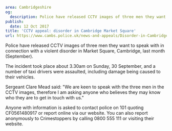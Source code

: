 ```yaml
area: Cambridgeshire
og:
  description: Police have released CCTV images of three men they want to speak with in connection with a violent disorder in Market Square, Cambridge, last month (September).
publish:
  date: 12 Oct 2017
title: 'CCTV appeal: disorder in Cambridge Market Square'
url: https://www.cambs.police.uk/news-and-appeals/Disorder-in-Cambridge
```

Police have released CCTV images of three men they want to speak with in connection with a violent disorder in Market Square, Cambridge, last month (September).

The incident took place about 3.30am on Sunday, 30 September, and a number of taxi drivers were assaulted, including damage being caused to their vehicles.

Sergeant Clare Mead said: "We are keen to speak with the three men in the CCTV images, therefore I am asking anyone who believes they may know who they are to get in touch with us."

Anyone with information is asked to contact police on 101 quoting CF0561480917 or report online via our website. You can also report anonymously to Crimestoppers by calling 0800 555 111 or visiting their website.
